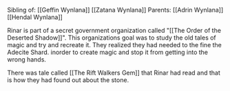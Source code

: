 Sibling of:
[[Geffin Wynlana]]
[[Zatana Wynlana]]
Parents:
[[Adrin Wynlana]]
[[Hendal Wynlana]]


Rinar is part of a secret government organization called "[[The Order of the Deserted Shadow]]". This organizations goal was to study the old tales of magic and try and recreate it. They realized they had needed to the fine the Adecite Shard. inorder to create magic and stop it from getting into the wrong hands.

There was tale called [[The Rift Walkers Gem]] that Rinar had read and that is how they had found out about the stone.
